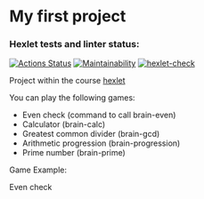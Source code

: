 # My first project

### Hexlet tests and linter status:
[![Actions Status](https://github.com/Vasiliii3/python-project-lvl1/workflows/hexlet-check/badge.svg)](https://github.com/Vasiliii3/python-project-lvl1/actions)
[![Maintainability](https://api.codeclimate.com/v1/badges/a88785ff5134935ffafa/maintainability)](https://codeclimate.com/github/Vasiliii3/python-project-lvl1/maintainability)
[![hexlet-check](https://github.com/Vasiliii3/python-project-lvl1/actions/workflows/hexlet-check.yml/badge.svg)](https://github.com/Vasiliii3/python-project-lvl1/actions/workflows/hexlet-check.yml)

Project within the course [hexlet](https://ru.hexlet.io/)

You can play the following games:

* Even check (command to call brain-even)
* Calculator (brain-calc)
* Greatest common divider (brain-gcd)
* Arithmetic progression (brain-progression)
* Prime number (brain-prime)

Game Example:

Even check
